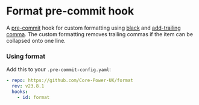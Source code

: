 # Format pre-commit hook

A [pre-commit](https://pre-commit.com/) hook for custom formatting using [black](https://github.com/psf/black) and [add-trailing comma](https://github.com/asottile/add-trailing-comma). The custom formatting removes trailing commas if the item can be collapsed onto one line.

### Using format

Add this to your `.pre-commit-config.yaml`:

```yaml
- repo: https://github.com/Core-Power-UK/format
  rev: v23.8.1
  hooks:
    - id: format
```
